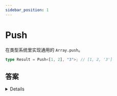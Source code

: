 ```yaml
---
sidebar_position: 1
---
```


# Push

在类型系统里实现通用的 `Array.push`。

```ts
type Result = Push<[1, 2], "3">; // [1, 2, '3']
```

## 答案

<details>
```ts
type Push<T extends any[], U> = [...T, U]
```
</details>
